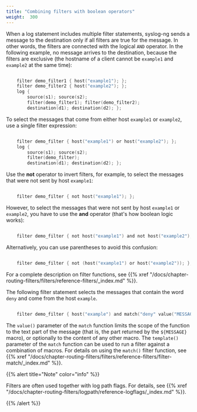 ```yaml
---
title: "Combining filters with boolean operators"
weight:  300
---
```

<!-- DISCLAIMER: This file is based on the syslog-ng Open Source Edition documentation https://github.com/balabit/syslog-ng-ose-guides/commit/2f4a52ee61d1ea9ad27cb4f3168b95408fddfdf2 and is used under the terms of The syslog-ng Open Source Edition Documentation License. The file has been modified by Axoflow. -->

When a log statement includes multiple filter statements, syslog-ng sends a message to the destination only if all filters are true for the message. In other words, the filters are connected with the logical `AND` operator. In the following example, no message arrives to the destination, because the filters are exclusive (the hostname of a client cannot be `example1` and `example2` at the same time):

```c

    filter demo_filter1 { host("example1"); };
    filter demo_filter2 { host("example2"); };
    log {
        source(s1); source(s2);
        filter(demo_filter1); filter(demo_filter2);
        destination(d1); destination(d2); };

```

To select the messages that come from either host `example1` or `example2`, use a single filter expression:

```c

    filter demo_filter { host("example1") or host("example2"); };
    log {
        source(s1); source(s2);
        filter(demo_filter);
        destination(d1); destination(d2); };

```

Use the **not** operator to invert filters, for example, to select the messages that were not sent by host `example1`:

```c

    filter demo_filter { not host("example1"); };

```

However, to select the messages that were not sent by host `example1` or `example2`, you have to use the **and** operator (that's how boolean logic works):

```c

    filter demo_filter { not host("example1") and not host("example2"); };

```

Alternatively, you can use parentheses to avoid this confusion:

```c

    filter demo_filter { not (host("example1") or host("example2")); };

```

For a complete description on filter functions, see {{% xref "/docs/chapter-routing-filters/filters/reference-filters/_index.md" %}}.

The following filter statement selects the messages that contain the word `deny` and come from the host `example`.

```c

    filter demo_filter { host("example") and match("deny" value("MESSAGE")); };

```

The `value()` parameter of the `match` function limits the scope of the function to the text part of the message (that is, the part returned by the `${MESSAGE}` macro), or optionally to the content of any other macro. The `template()` parameter of the `match` function can be used to run a filter against a combination of macros. For details on using the `match()` filter function, see {{% xref "/docs/chapter-routing-filters/filters/reference-filters/filter-match/_index.md" %}}.

{{% alert title="Note" color="info" %}}

Filters are often used together with log path flags. For details, see {{% xref "/docs/chapter-routing-filters/logpath/reference-logflags/_index.md" %}}.

{{% /alert %}}
